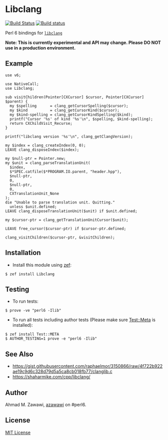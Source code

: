 # Libclang

 [![Build Status](https://travis-ci.org/azawawi/p6-libclang.svg?branch=master)](https://travis-ci.org/azawawi/p6-libclang) [![Build status](https://ci.appveyor.com/api/projects/status/github/azawawi/p6-libclang?svg=true)](https://ci.appveyor.com/project/azawawi/p6-libclang/branch/master)

Perl 6 bindings for [`libclang`](https://clang.llvm.org/doxygen/group__CINDEX.html)

**Note: This is currently experimental and API may change. Please DO NOT use in
a production environment.**

## Example

```perl6
use v6;

use NativeCall;
use Libclang;

sub visitChildren(Pointer[CXCursor] $cursor, Pointer[CXCursor] $parent) {
  my $spelling      = clang_getCursorSpelling($cursor);
  my $kind          = clang_getCursorKind($cursor);
  my $kind-spelling = clang_getCursorKindSpelling($kind);
  printf("Cursor '%s' of kind '%s'\n", $spelling, $kind-spelling);
  return CXChildVisit_Recurse;
}

printf("libclang version '%s'\n", clang_getClangVersion);

my $index = clang_createIndex(0, 0);
LEAVE clang_disposeIndex($index);

my $null-ptr = Pointer.new;
my $unit = clang_parseTranslationUnit(
  $index,
  $*SPEC.catfile($*PROGRAM.IO.parent, "header.hpp"),
  $null-ptr,
  0,
  $null-ptr,
  0,
  CXTranslationUnit_None
);
die "Unable to parse translation unit. Quitting."
  unless $unit.defined;
LEAVE clang_disposeTranslationUnit($unit) if $unit.defined;

my $cursor-ptr = clang_getTranslationUnitCursor($unit);

LEAVE free_cursor($cursor-ptr) if $cursor-ptr.defined;

clang_visitChildren($cursor-ptr, &visitChildren);
```

## Installation

- Install this module using [zef](https://github.com/ugexe/zef):

```
$ zef install Libclang
```

## Testing

- To run tests:
```
$ prove -ve "perl6 -Ilib"
```

- To run all tests including author tests (Please make sure
[Test::Meta](https://github.com/jonathanstowe/Test-META) is installed):
```
$ zef install Test::META
$ AUTHOR_TESTING=1 prove -e "perl6 -Ilib"
```

## See Also
- https://gist.githubusercontent.com/raphaelmor/3150866/raw/4f722b922ae19c9d6c328d79d5a5ca8cb018fb77/clanglib.c
- https://shaharmike.com/cpp/libclang/


## Author

Ahmad M. Zawawi, [azawawi](https://github.com/azawawi/) on #perl6.

## License

[MIT License](LICENSE)
